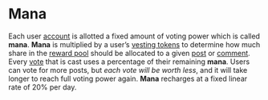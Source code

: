 # Mana

Each user [account](/glossary/account.md) is allotted a fixed amount of voting power which is called **mana**. **Mana** is multiplied by a user’s [vesting tokens](/glossary/vests.md) to determine how much share in the [reward pool](/glossary/reward-pool) should be allocated to a given [post](/glossary/post.md) or [comment](/glossary/comment.md). Every [vote](/glossary/voting.md) that is cast uses a percentage of their remaining **mana**. Users can vote for more posts, but *each vote will be worth less*, and it will take longer to reach full voting power again. **Mana** recharges at a fixed linear rate of 20% per day.

